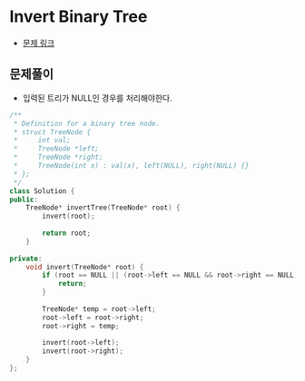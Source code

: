 # Invert Binary Tree
- [문제 링크](https://leetcode.com/problems/invert-binary-tree/)

## 문제풀이
- 입력된 트리가 NULL인 경우를 처리해야한다.

```c++
/**
 * Definition for a binary tree node.
 * struct TreeNode {
 *     int val;
 *     TreeNode *left;
 *     TreeNode *right;
 *     TreeNode(int x) : val(x), left(NULL), right(NULL) {}
 * };
 */
class Solution {
public:
    TreeNode* invertTree(TreeNode* root) {
        invert(root);
        
        return root;
    }
    
private:
    void invert(TreeNode* root) {
        if (root == NULL || (root->left == NULL && root->right == NULL)) {
            return;
        }
        
        TreeNode* temp = root->left;
        root->left = root->right;
        root->right = temp;
        
        invert(root->left);
        invert(root->right);
    }
};
```